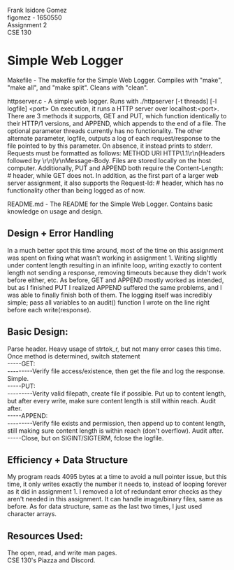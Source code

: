 Frank Isidore Gomez\
figomez - 1650550\
Assignment 2\
CSE 130

# Simple Web Logger

Makefile - The makefile for the Simple Web Logger. Compiles with "make", "make all", and "make split". Cleans with "clean".

httpserver.c - A simple web logger. Runs with ./httpserver \[-t threads\] \[-l logfile\] \<port\> On execution, it runs a HTTP server over localhost:\<port\>. There are 3 methods it supports, GET and PUT, which function identically to their HTTP/1 versions, and APPEND, which appends to the end of a file. The optional parameter threads currently has no functionality. The other alternate parameter, logfile, outputs a log of each request/response to the file pointed to by this parameter. On absence, it instead prints to stderr. Requests must be formatted as follows: METHOD URI HTTP\1.1\r\n(Headers followed by \r\n)\r\nMessage-Body. Files are stored locally on the host computer. Additionally, PUT and APPEND both require the Content-Length: # header, while GET does not. In addition, as the first part of a larger web server assignment, it also supports the Request-Id: # header, which has no functionality other than being logged as of now. 

README.md - The README for the Simple Web Logger. Contains basic knowledge on usage and design.


## Design + Error Handling
In a much better spot this time around, most of the time on this assignment was spent on fixing what wasn't working in assignment 1. Writing slightly under content length resulting in an infinite loop, writing exactly to content length not sending a response, removing timeouts because they didn't work before either, etc. As before, GET and APPEND mostly worked as intended, but as I finished PUT I realized APPEND suffered the same problems, and I was able to finally finish both of them. The logging itself was incredibly simple; pass all variables to an audit() function I wrote on the line right before each write(response).

## Basic Design:
Parse header. Heavy usage of strtok_r, but not many error cases this time.\
Once method is determined, switch statement\
-----GET:\
---------Verify file access/existence, then get the file and log the response. Simple.\
-----PUT:\
---------Verity valid filepath, create file if possible. Put up to content length, but after every write, make sure content length is still within reach. Audit after.\
-----APPEND:\
---------Verify file exists and permission, then append up to content length, still making sure content length is within reach (don't overflow). Audit after.\
-----Close, but on SIGINT/SIGTERM, fclose the logfile.

## Efficiency + Data Structure
My program reads 4095 bytes at a time to avoid a null pointer issue, but this time, it only writes exactly the number it needs to, instead of looping forever as it did in assignment 1. I removed a lot of redundant error checks as they aren't needed in this assignment. It can handle image/binary files, same as before. As for data structure, same as the last two times, I just used character arrays.


## Resources Used:
The open, read, and write man pages.\
CSE 130's Piazza and Discord.